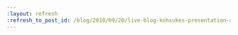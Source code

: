 ```yaml
---
:layout: refresh
:refresh_to_post_id: /blog/2010/09/20/live-blog-kohsukes-presentation-at-javaone
---
```

